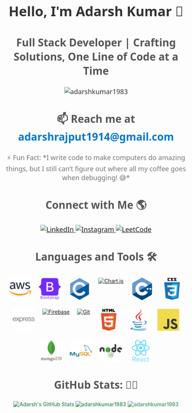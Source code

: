 <h1 align="center" style="font-family: 'Segoe UI', Tahoma, Geneva, Verdana, sans-serif; font-size: 36px; font-weight: bold; color: #333;">Hello, I'm Adarsh Kumar 👋</h1>
<h3 align="center" style="font-family: 'Segoe UI', Tahoma, Geneva, Verdana, sans-serif; font-size: 28px; font-weight: 600; color: #555;">Full Stack Developer | Crafting Solutions, One Line of Code at a Time</h3>

<!-- Animated Lottie File -->
<div align="center">
  <lottie-player src="https://assets3.lottiefiles.com/packages/lf20_tfb3estd.json" background="transparent" speed="1" style="width: 300px; height: 300px;" loop autoplay></lottie-player>
</div>

<p align="center" style="font-family: 'Segoe UI', Tahoma, Geneva, Verdana, sans-serif; font-size: 18px; color: #333;">
  <img src="https://komarev.com/ghpvc/?username=adarshkumar1983&label=Profile%20views&color=0e75b6&style=flat" alt="adarshkumar1983" />
</p>

<h3 align="center" style="font-family: 'Segoe UI', Tahoma, Geneva, Verdana, sans-serif; font-size: 28px; font-weight: 600; color: #555;">📫 Reach me at <a href="mailto:adarshrajput1914@gmail.com" style="color: #0077cc; text-decoration: none;"><strong>adarshrajput1914@gmail.com</strong></a></h3>
<p align="center" style="font-family: 'Segoe UI', Tahoma, Geneva, Verdana, sans-serif; font-size: 18px; color: #777;"><p align="center" style="font-family: 'Segoe UI', Tahoma, Geneva, Verdana, sans-serif; font-size: 18px; color: #777;">
  ⚡ Fun Fact: *I write code to make computers do amazing things, but I still can’t figure out where all my coffee goes when debugging! 😅*
</p>




<h3 align="center" style="font-family: 'Segoe UI', Tahoma, Geneva, Verdana, sans-serif; font-size: 28px; font-weight: 600; color: #555;">Connect with Me 🌎</h3>
<p align="center" style="font-family: 'Segoe UI', Tahoma, Geneva, Verdana, sans-serif; font-size: 18px;">
  <a href="https://linkedin.com/in/your-linkedin" target="_blank">
    <img src="https://raw.githubusercontent.com/rahuldkjain/github-profile-readme-generator/master/src/images/icons/Social/linked-in-alt.svg" alt="LinkedIn" height="30" width="40" class="social-icon"/>
  </a>
  <a href="https://instagram.com/adarsh4240" target="_blank">
    <img src="https://raw.githubusercontent.com/rahuldkjain/github-profile-readme-generator/master/src/images/icons/Social/instagram.svg" alt="Instagram" height="30" width="40" class="social-icon"/>
  </a>
  <a href="https://www.leetcode.com/adarshrajput1914" target="_blank">
    <img src="https://raw.githubusercontent.com/rahuldkjain/github-profile-readme-generator/master/src/images/icons/Social/leet-code.svg" alt="LeetCode" height="30" width="40" class="social-icon"/>
  </a>
</p>

<style>
  /* Cool Hover Effects for Social Icons */
  .social-icon {
    transition: transform 0.3s ease, filter 0.3s ease;
  }

  .social-icon:hover {
    transform: scale(1.2) rotate(10deg);
    filter: drop-shadow(0 0 10px rgba(0, 0, 0, 0.2));
  }

  /* Fun Fact Animation */
  p {
    animation: bounce 2s infinite;
    color: #2e8b57;
    font-weight: 500;
  }

  @keyframes bounce {
    0%, 100% {
      transform: translateY(0);
    }
    50% {
      transform: translateY(-10px);
    }
  }

  /* Title Styling for Reach Me */
  h3 {
    animation: fadeIn 1s ease-in-out;
    color: #444;
  }

  /* Fade-in effect for Reach Me title */
  @keyframes fadeIn {
    0% { opacity: 0; }
    100% { opacity: 1; }
  }
</style>
  <h3 align="center" style="font-family: 'Segoe UI', Tahoma, Geneva, Verdana, sans-serif; font-size: 28px; font-weight: 600; color: #555;">Languages and Tools 🛠️</h3>

  <div align="center" class="tools-container">
    <!-- Add animation on hover for each icon -->
    <a href="https://aws.amazon.com" target="_blank" rel="noreferrer">
      <img src="https://raw.githubusercontent.com/devicons/devicon/master/icons/amazonwebservices/amazonwebservices-original-wordmark.svg" alt="AWS" width="60" height="60" class="tool-icon"/>
    </a>
    <a href="https://getbootstrap.com" target="_blank" rel="noreferrer">
      <img src="https://raw.githubusercontent.com/devicons/devicon/master/icons/bootstrap/bootstrap-plain-wordmark.svg" alt="Bootstrap" width="60" height="60" class="tool-icon"/>
    </a>
    <a href="https://www.cprogramming.com/" target="_blank" rel="noreferrer">
      <img src="https://raw.githubusercontent.com/devicons/devicon/master/icons/c/c-original.svg" alt="C" width="60" height="60" class="tool-icon"/>
    </a>
    <a href="https://www.chartjs.org" target="_blank" rel="noreferrer">
      <img src="https://www.chartjs.org/media/logo-title.svg" alt="Chart.js" width="60" height="60" class="tool-icon"/>
    </a>
    <a href="https://www.w3schools.com/cpp/" target="_blank" rel="noreferrer">
      <img src="https://raw.githubusercontent.com/devicons/devicon/master/icons/cplusplus/cplusplus-original.svg" alt="C++" width="60" height="60" class="tool-icon"/>
    </a>
    <a href="https://www.w3schools.com/css/" target="_blank" rel="noreferrer">
      <img src="https://raw.githubusercontent.com/devicons/devicon/master/icons/css3/css3-original-wordmark.svg" alt="CSS3" width="60" height="60" class="tool-icon"/>
    </a>
    <a href="https://expressjs.com" target="_blank" rel="noreferrer">
      <img src="https://raw.githubusercontent.com/devicons/devicon/master/icons/express/express-original-wordmark.svg" alt="Express" width="60" height="60" class="tool-icon"/>
    </a>
    <a href="https://firebase.google.com/" target="_blank" rel="noreferrer">
      <img src="https://www.vectorlogo.zone/logos/firebase/firebase-icon.svg" alt="Firebase" width="60" height="60" class="tool-icon"/>
    </a>
    <a href="https://git-scm.com/" target="_blank" rel="noreferrer">
      <img src="https://www.vectorlogo.zone/logos/git-scm/git-scm-icon.svg" alt="Git" width="60" height="60" class="tool-icon"/>
    </a>
    <a href="https://www.w3.org/html/" target="_blank" rel="noreferrer">
      <img src="https://raw.githubusercontent.com/devicons/devicon/master/icons/html5/html5-original-wordmark.svg" alt="HTML5" width="60" height="60" class="tool-icon"/>
    </a>
    <a href="https://www.java.com" target="_blank" rel="noreferrer">
      <img src="https://raw.githubusercontent.com/devicons/devicon/master/icons/java/java-original.svg" alt="Java" width="60" height="60" class="tool-icon"/>
    </a>
    <a href="https://developer.mozilla.org/en-US/docs/Web/JavaScript" target="_blank" rel="noreferrer">
      <img src="https://raw.githubusercontent.com/devicons/devicon/master/icons/javascript/javascript-original.svg" alt="JavaScript" width="60" height="60" class="tool-icon"/>
    </a>
    <a href="https://www.mongodb.com/" target="_blank" rel="noreferrer">
      <img src="https://raw.githubusercontent.com/devicons/devicon/master/icons/mongodb/mongodb-original-wordmark.svg" alt="MongoDB" width="60" height="60" class="tool-icon"/>
    </a>
    <a href="https://www.mysql.com/" target="_blank" rel="noreferrer">
      <img src="https://raw.githubusercontent.com/devicons/devicon/master/icons/mysql/mysql-original-wordmark.svg" alt="MySQL" width="60" height="60" class="tool-icon"/>
    </a>
    <a href="https://nodejs.org" target="_blank" rel="noreferrer">
      <img src="https://raw.githubusercontent.com/devicons/devicon/master/icons/nodejs/nodejs-original-wordmark.svg" alt="Node.js" width="60" height="60" class="tool-icon"/>
    </a>
    <a href="https://reactjs.org" target="_blank" rel="noreferrer">
      <img src="https://raw.githubusercontent.com/devicons/devicon/master/icons/react/react-original-wordmark.svg" alt="React" width="60" height="60" class="tool-icon"/>
    </a>
  </div>
  
  <style>
    .tools-container {
      display: flex;
      flex-wrap: wrap;
      justify-content: center;
      gap: 20px;
    }
  
    .tool-icon {
      transition: transform 0.4s ease, opacity 0.4s ease;
    }
  
    .tool-icon:hover {
      transform: scale(1.2) rotate(15deg);
      opacity: 0.9;
    }
  
   
    .tools-container {
      animation: fadeIn 1.5s ease-in-out;
    }
  
    @keyframes fadeIn {
      0% { opacity: 0; }
      100% { opacity: 1; }
    }
  </style>

<h3 align="center" style="font-family: 'Segoe UI', Tahoma, Geneva, Verdana, sans-serif; font-size: 28px; font-weight: 600; color: #555;">GitHub Stats: 📡📡</h3>

<p align="center">
  <img src="https://github-readme-stats.vercel.app/api?username=adarshkumar1983&show_icons=true&hide=prs&count_private=true&theme=radical" alt="Adarsh's GitHub Stats" />
  <img src="https://github-readme-stats.vercel.app/api/top-langs?username=adarshkumar1983&show_icons=true&locale=en&layout=compact" alt="adarshkumar1983" style="opacity:0; animation: fadeIn 1s forwards 0.5s;">
  <img src="https://github-readme-streak-stats.herokuapp.com/?user=adarshkumar1983&" alt="adarshkumar1983" style="opacity:0; animation: fadeIn 1s forwards 1.5s;">


</p>





<style>
  @keyframes fadeIn {
    0% { opacity: 0; }
    100% { opacity: 1; }
  }
</style>
